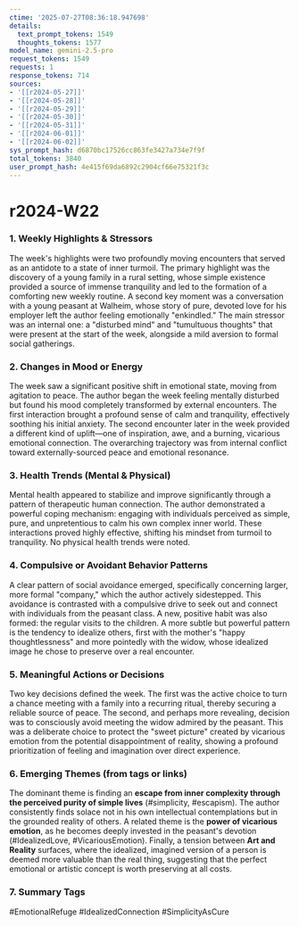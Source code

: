```yaml
---
ctime: '2025-07-27T08:36:18.947698'
details:
  text_prompt_tokens: 1549
  thoughts_tokens: 1577
model_name: gemini-2.5-pro
request_tokens: 1549
requests: 1
response_tokens: 714
sources:
- '[[r2024-05-27]]'
- '[[r2024-05-28]]'
- '[[r2024-05-29]]'
- '[[r2024-05-30]]'
- '[[r2024-05-31]]'
- '[[r2024-06-01]]'
- '[[r2024-06-02]]'
sys_prompt_hash: d6870bc17526cc863fe3427a734e7f9f
total_tokens: 3840
user_prompt_hash: 4e415f69da6892c2904cf66e75321f3c
---
```

# r2024-W22

### 1. Weekly Highlights & Stressors
The week's highlights were two profoundly moving encounters that served as an antidote to a state of inner turmoil. The primary highlight was the discovery of a young family in a rural setting, whose simple existence provided a source of immense tranquility and led to the formation of a comforting new weekly routine. A second key moment was a conversation with a young peasant at Walheim, whose story of pure, devoted love for his employer left the author feeling emotionally "enkindled." The main stressor was an internal one: a "disturbed mind" and "tumultuous thoughts" that were present at the start of the week, alongside a mild aversion to formal social gatherings.

### 2. Changes in Mood or Energy
The week saw a significant positive shift in emotional state, moving from agitation to peace. The author began the week feeling mentally disturbed but found his mood completely transformed by external encounters. The first interaction brought a profound sense of calm and tranquility, effectively soothing his initial anxiety. The second encounter later in the week provided a different kind of uplift—one of inspiration, awe, and a burning, vicarious emotional connection. The overarching trajectory was from internal conflict toward externally-sourced peace and emotional resonance.

### 3. Health Trends (Mental & Physical)
Mental health appeared to stabilize and improve significantly through a pattern of therapeutic human connection. The author demonstrated a powerful coping mechanism: engaging with individuals perceived as simple, pure, and unpretentious to calm his own complex inner world. These interactions proved highly effective, shifting his mindset from turmoil to tranquility. No physical health trends were noted.

### 4. Compulsive or Avoidant Behavior Patterns
A clear pattern of social avoidance emerged, specifically concerning larger, more formal "company," which the author actively sidestepped. This avoidance is contrasted with a compulsive drive to seek out and connect with individuals from the peasant class. A new, positive habit was also formed: the regular visits to the children. A more subtle but powerful pattern is the tendency to idealize others, first with the mother's "happy thoughtlessness" and more pointedly with the widow, whose idealized image he chose to preserve over a real encounter.

### 5. Meaningful Actions or Decisions
Two key decisions defined the week. The first was the active choice to turn a chance meeting with a family into a recurring ritual, thereby securing a reliable source of peace. The second, and perhaps more revealing, decision was to consciously avoid meeting the widow admired by the peasant. This was a deliberate choice to protect the "sweet picture" created by vicarious emotion from the potential disappointment of reality, showing a profound prioritization of feeling and imagination over direct experience.

### 6. Emerging Themes (from tags or links)
The dominant theme is finding an **escape from inner complexity through the perceived purity of simple lives** (#simplicity, #escapism). The author consistently finds solace not in his own intellectual contemplations but in the grounded reality of others. A related theme is the **power of vicarious emotion**, as he becomes deeply invested in the peasant's devotion (#IdealizedLove, #VicariousEmotion). Finally, a tension between **Art and Reality** surfaces, where the idealized, imagined version of a person is deemed more valuable than the real thing, suggesting that the perfect emotional or artistic concept is worth preserving at all costs.

### 7. Summary Tags
#EmotionalRefuge #IdealizedConnection #SimplicityAsCure
